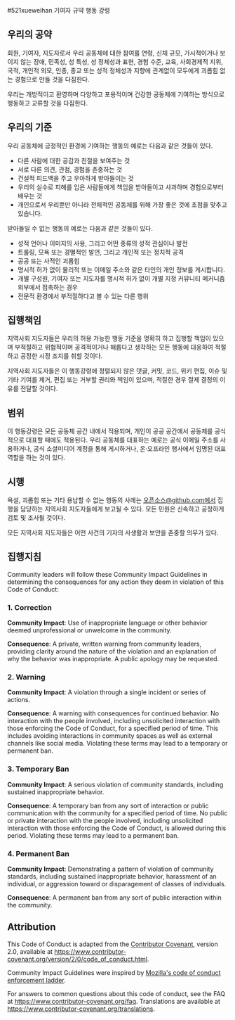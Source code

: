 #521xueweihan  기여자 규약 행동 강령

##  우리의 공약

회원, 기여자, 지도자로서 우리 공동체에 대한 참여를 연령, 신체 규모, 가시적이거나 보이지 않는 장애, 민족성, 성 특성, 성 정체성과 표현, 경험 수준, 교육, 사회경제적 지위, 국적, 개인적 외모, 인종, 종교 또는 성적 정체성과 지향에 관계없이 모두에게 괴롭힘 없는 경험으로 만들 것을 다짐한다.

우리는 개방적이고 환영하며 다양하고 포용적이며 건강한 공동체에 기여하는 방식으로 행동하고 교류할 것을 다짐한다.

##  우리의 기준

우리 공동체에 긍정적인 환경에 기여하는 행동의 예로는 다음과 같은 것들이 있다.

*  다른 사람에 대한 공감과 친절을 보여주는 것
*  서로 다른 의견, 관점, 경험을 존중하는 것
*  건설적 피드백을 주고 우아하게 받아들이는 것
*  우리의 실수로 피해를 입은 사람들에게 책임을 받아들이고 사과하며 경험으로부터 배우는 것
*  개인으로서 우리뿐만 아니라 전체적인 공동체를 위해 가장 좋은 것에 초점을 맞추고 있습니다.

받아들일 수 없는 행동의 예로는 다음과 같은 것들이 있다.

*  성적 언어나 이미지의 사용, 그리고 어떤 종류의 성적 관심이나 발전
*  트롤링, 모욕 또는 경멸적인 발언, 그리고 개인적 또는 정치적 공격
*  공공 또는 사적인 괴롭힘
*  명시적 허가 없이 물리적 또는 이메일 주소와 같은 타인의 개인 정보를 게시합니다.
*  개별 구성원, 기여자 또는 지도자를 명시적 허가 없이 개별 지정 커뮤니티 메커니즘 외부에서 접촉하는 경우
*  전문적 환경에서 부적절하다고 볼 수 있는 다른 행위

##  집행책임

지역사회 지도자들은 우리의 허용 가능한 행동 기준을 명확히 하고 집행할 책임이 있으며 부적절하고 위협적이며 공격적이거나 해롭다고 생각하는 모든 행동에 대응하여 적절하고 공정한 시정 조치를 취할 것이다.

지역사회 지도자들은 이 행동강령에 정렬되지 않은 댓글, 커밋, 코드, 위키 편집, 이슈 및 기타 기여를 제거, 편집 또는 거부할 권리와 책임이 있으며, 적절한 경우 절제 결정의 이유를 전달할 것이다.

##  범위

이 행동강령은 모든 공동체 공간 내에서 적용되며, 개인이 공공 공간에서 공동체를 공식적으로 대표할 때에도 적용된다. 우리 공동체를 대표하는 예로는 공식 이메일 주소를 사용하거나, 공식 소셜미디어 계정을 통해 게시하거나, 온·오프라인 행사에서 임명된 대표 역할을 하는 것이 있다.

##  시행

욕설, 괴롭힘 또는 기타 용납할 수 없는 행동의 사례는 오픈소스@github.com에서 집행을 담당하는 지역사회 지도자들에게 보고될 수 있다. 모든 민원은 신속하고 공정하게 검토 및 조사될 것이다.

모든 지역사회 지도자들은 어떤 사건의 기자의 사생활과 보안을 존중할 의무가 있다.

## 집행지침

Community leaders will follow these Community Impact Guidelines in determining the consequences for any action they deem in violation of this Code of Conduct:

### 1. Correction

**Community Impact**: Use of inappropriate language or other behavior deemed unprofessional or unwelcome in the community.

**Consequence**: A private, written warning from community leaders, providing clarity around the nature of the violation and an explanation of why the behavior was inappropriate. A public apology may be requested.

### 2. Warning

**Community Impact**: A violation through a single incident or series of actions.

**Consequence**: A warning with consequences for continued behavior. No interaction with the people involved, including unsolicited interaction with those enforcing the Code of Conduct, for a specified period of time. This includes avoiding interactions in community spaces as well as external channels like social media. Violating these terms may lead to a temporary or permanent ban.

### 3. Temporary Ban

**Community Impact**: A serious violation of community standards, including sustained inappropriate behavior.

**Consequence**: A temporary ban from any sort of interaction or public communication with the community for a specified period of time. No public or private interaction with the people involved, including unsolicited interaction with those enforcing the Code of Conduct, is allowed during this period. Violating these terms may lead to a permanent ban.

### 4. Permanent Ban

**Community Impact**: Demonstrating a pattern of violation of community standards, including sustained inappropriate behavior,  harassment of an individual, or aggression toward or disparagement of classes of individuals.

**Consequence**: A permanent ban from any sort of public interaction within the community.

## Attribution

This Code of Conduct is adapted from the [Contributor Covenant][homepage], version 2.0, available at <https://www.contributor-covenant.org/version/2/0/code_of_conduct.html>.

Community Impact Guidelines were inspired by [Mozilla's code of conduct enforcement ladder](https://github.com/mozilla/diversity).

[homepage]: https://www.contributor-covenant.org

For answers to common questions about this code of conduct, see the FAQ at <https://www.contributor-covenant.org/faq>. Translations are available at <https://www.contributor-covenant.org/translations>.

